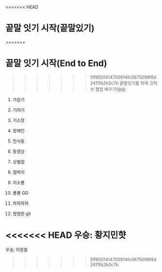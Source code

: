 <<<<<<< HEAD
# 끝말 잇기 시작(끝말있기)
=======
# 끝말 잇기 시작(End to End)
>>>>>>> 5ff8501414700914fc0675098f6d2411fb2b0c7b
> 끝말잇기를 하여 깃허브 협업 배우기!@@

1. 가습기

2. 기러기

3. 기소장

4. 장애인

5. 인사동

6. 동영상

7. 상벌점

8. 점박이

9. 이소룡

10. 룡룡 GG

11. 하하하하

12. 멍청한 git

<<<<<<< HEAD
우승: 황지민햣 
=======
우승: 이정철
>>>>>>> 5ff8501414700914fc0675098f6d2411fb2b0c7b

